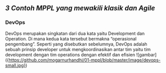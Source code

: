 ## *3 Contoh MPPL yang mewakili klasik dan Agile*

### DevOps
DevOps merupakan singkatan dari dua kata yaitu Development dan Operation. Di mana kedua kata tersebut bermakna “operasional pengembang”. Seperti yang disebutkan sebelumnya, DevOps adalah sebuah prinsip developer untuk mengkoordinasikan antar tim yaitu tim development dengan tim operations dengan efektif dan efisien
![gambar] ({https://github.com/mogarnurhandhi/01-mppl/blob/master/image/devops-small.jpg})
